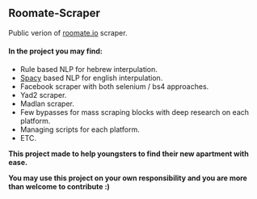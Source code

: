 ## Roomate-Scraper

Public verion of [roomate.io](https://roomate.io) scraper.

#### In the project you may find:
 - Rule based NLP for hebrew interpulation.
 - [Spacy](https://spacy.io/) based NLP for english interpulation.
 - Facebook scraper with both selenium / bs4 approaches.
 - Yad2 scraper.
 - Madlan scraper.
 - Few bypasses for mass scraping blocks with deep research on each platform.
 - Managing scripts for each platform.
 - ETC.

**This project made to help youngsters to find their new apartment with ease.**

**You may use this project on your own responsibility and you are more than welcome to contribute :)**